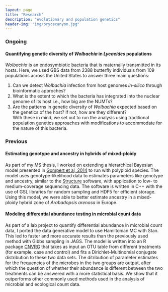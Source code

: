 ```yaml
---
layout: page
title: "Research"
description: "evolutionary and population genetics"
header-img: "img/brycecanyon.jpg"
---
```


### Ongoing

#### Quantifying genetic diversity of *Wolbachia* in *Lycaeides* populations

*Wolbachia* is an endosymbiotic bacteria that is maternally transmitted in its hosts. Here, we used GBS data from 2388 butterfly individuals from 109 populations across the United States to answer three main questions:  
1. Can we detect *Wolbachia* infection from host genomes *in-silico* through bioinformatic approches?  
2. What is the extent to which the bacteria has integrated into the nuclear genome of its host i.e., how big are the NUMTs?  
3. Are the patterns in genetic diversity of *Wolbachia* expected based on the genetics of the host? If not, how are they different?  
With these in mind, we set out to run the analysis using traditional population genetics approaches with modifications to accommodate for the nature of this bacteria. 

### Previous 

#### Estimating genotype and ancestry in hybrids of mixed-ploidy 

As part of my MS thesis, I worked on extending a hierarchical Bayesian model presented in [Gompert et al, 2014](https://cpb-us-e1.wpmucdn.com/wp.txstate.edu/dist/a/171/files/2013/05/gompert14.pdf) to run with polyploid species. The model uses genotype-likelihood data to estimates parameters like genotype and ancestry, similar to the [Structure](https://web.stanford.edu/group/pritchardlab/structure.html) software, with application to low- to medium-coverage sequencing data. The software is written in C++ with the use of GSL libraries for random sampling and HDF5 for efficient storage. Using this model, we were able to better estimate ancestry in a mixed-ploidy hybrid zone of *Arabadopsis arenosa* in Europe. 

#### Modeling differential abundance testing in microbial count data

As part of a lab project to quantify differential abundance in microbial count data, I ported the data generative model to use Hamiltonian MC with Stan. This led to faster and more accurate results than the previously used method with Gibbs sampling in JAGS. The model is written into an R package [CNVRG](https://rdrr.io/github/JHarrisonEcoEvo/CNVRG/) that takes as input an OTU table from different treatments (for example, case and control) and fits a Dirichlet-Multinomial conjugate distribution to these two data sets. The ditribution of parameter estimates for the frequencies of the microbes in the two groups are output, after which the question of whether their abundance is different between the two treatments can be answered with a more statistical basis. We show that it outperforms other commonly used methods used in the analysis of microbial and ecological count data. 

